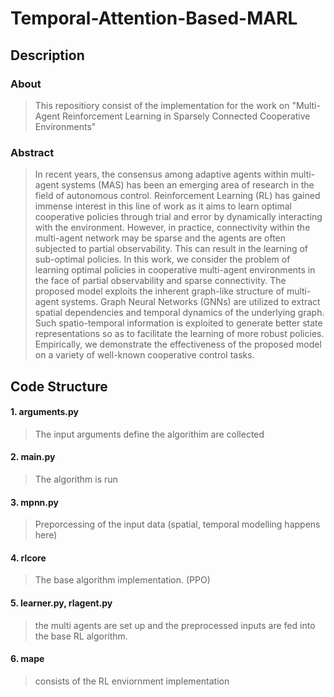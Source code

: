 # Temporal-Attention-Based-MARL

## Description
### About
> This repositiory consist of the implementation for the work on "Multi-Agent Reinforcement Learning in Sparsely Connected Cooperative Environments"

### Abstract

> In recent years, the consensus among adaptive agents within multi-agent systems (MAS) has been an emerging area of research in the field of autonomous control. Reinforcement Learning (RL) has gained immense interest in this line of work as it aims to learn optimal cooperative policies through trial and error by dynamically interacting with the environment. However, in practice, connectivity within the multi-agent network may be sparse and the agents are often subjected to partial observability. This can result in the learning of sub-optimal policies. In this work, we consider the problem of learning optimal policies in cooperative multi-agent environments in the face of partial observability and sparse connectivity. The proposed model exploits the inherent graph-like structure of multi-agent systems. Graph Neural Networks (GNNs) are utilized to extract spatial dependencies and temporal dynamics of the underlying graph. Such spatio-temporal information is exploited to generate better state representations so as to facilitate the learning of more robust policies. Empirically, we demonstrate the effectiveness of the proposed model on a variety of well-known cooperative control tasks. 
## Code Structure

#### 1. arguments.py
> The input arguments define the algorithim are collected

#### 2. main.py
>The algorithm is run 

#### 3. mpnn.py
> Preporcessing of the input data (spatial, temporal modelling happens here)

#### 4. rlcore
> The base algorithm implementation. (PPO)

#### 5. learner.py, rlagent.py
> the multi agents are set up  and the preprocessed inputs are fed into the base RL algorithm. 

#### 6. mape
> consists of the RL enviornment implementation 

